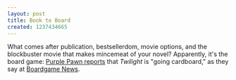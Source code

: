 ```yaml
---
layout: post
title: Book to Board
created: 1237434665
---
```

What comes after publication, bestsellerdom, movie options, and the blockbuster movie that makes mincemeat of your novel?  Apparently, it's the board game:  [Purple Pawn reports](http://www.purplepawn.com/2009/02/twilight-the-board-game-2/) that *Twilight* is "going cardboard," as they say at [Boardgame News](http://www.boardgamenews.com/index.php/boardgamenews/C50/).
